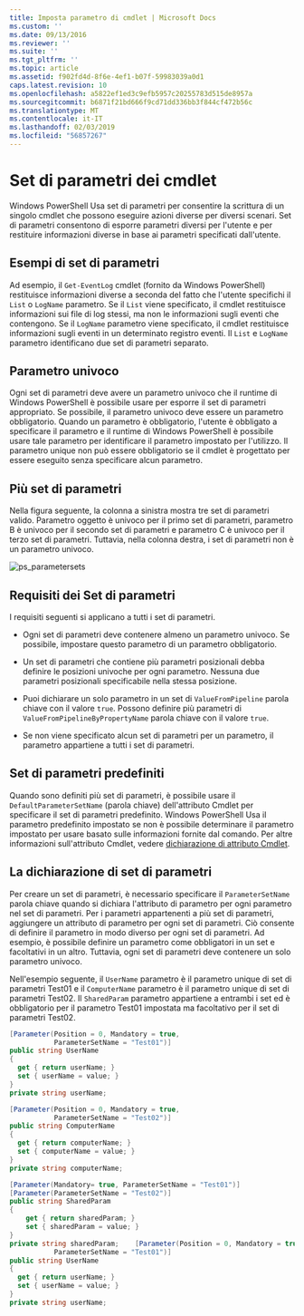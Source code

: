 ```yaml
---
title: Imposta parametro di cmdlet | Microsoft Docs
ms.custom: ''
ms.date: 09/13/2016
ms.reviewer: ''
ms.suite: ''
ms.tgt_pltfrm: ''
ms.topic: article
ms.assetid: f902fd4d-8f6e-4ef1-b07f-59983039a0d1
caps.latest.revision: 10
ms.openlocfilehash: a5822ef1ed3c9efb5957c20255783d515de8957a
ms.sourcegitcommit: b6871f21bd666f9cd71dd336bb3f844cf472b56c
ms.translationtype: MT
ms.contentlocale: it-IT
ms.lasthandoff: 02/03/2019
ms.locfileid: "56857267"
---
```

# <a name="cmdlet-parameter-sets"></a>Set di parametri dei cmdlet

Windows PowerShell Usa set di parametri per consentire la scrittura di un singolo cmdlet che possono eseguire azioni diverse per diversi scenari. Set di parametri consentono di esporre parametri diversi per l'utente e per restituire informazioni diverse in base ai parametri specificati dall'utente.

## <a name="examples-of-parameter-sets"></a>Esempi di set di parametri

Ad esempio, il `Get-EventLog` cmdlet (fornito da Windows PowerShell) restituisce informazioni diverse a seconda del fatto che l'utente specifichi il `List` o `LogName` parametro. Se il `List` viene specificato, il cmdlet restituisce informazioni sui file di log stessi, ma non le informazioni sugli eventi che contengono. Se il `LogName` parametro viene specificato, il cmdlet restituisce informazioni sugli eventi in un determinato registro eventi. Il `List` e `LogName` parametro identificano due set di parametri separato.

## <a name="unique-parameter"></a>Parametro univoco

Ogni set di parametri deve avere un parametro univoco che il runtime di Windows PowerShell è possibile usare per esporre il set di parametri appropriato. Se possibile, il parametro univoco deve essere un parametro obbligatorio. Quando un parametro è obbligatorio, l'utente è obbligato a specificare il parametro e il runtime di Windows PowerShell è possibile usare tale parametro per identificare il parametro impostato per l'utilizzo. Il parametro unique non può essere obbligatorio se il cmdlet è progettato per essere eseguito senza specificare alcun parametro.

## <a name="multiple-parameter-sets"></a>Più set di parametri

Nella figura seguente, la colonna a sinistra mostra tre set di parametri valido. Parametro oggetto è univoco per il primo set di parametri, parametro B è univoco per il secondo set di parametri e parametro C è univoco per il terzo set di parametri. Tuttavia, nella colonna destra, i set di parametri non è un parametro univoco.

![ps_parametersets](../media/ps-parametersets.gif)

## <a name="parameter-set-requirements"></a>Requisiti dei Set di parametri

I requisiti seguenti si applicano a tutti i set di parametri.

- Ogni set di parametri deve contenere almeno un parametro univoco. Se possibile, impostare questo parametro di un parametro obbligatorio.

- Un set di parametri che contiene più parametri posizionali debba definire le posizioni univoche per ogni parametro. Nessuna due parametri posizionali specificabile nella stessa posizione.

- Puoi dichiarare un solo parametro in un set di `ValueFromPipeline` parola chiave con il valore `true`. Possono definire più parametri di `ValueFromPipelineByPropertyName` parola chiave con il valore `true`.

- Se non viene specificato alcun set di parametri per un parametro, il parametro appartiene a tutti i set di parametri.

## <a name="default-parameter-sets"></a>Set di parametri predefiniti

Quando sono definiti più set di parametri, è possibile usare il `DefaultParameterSetName` (parola chiave) dell'attributo Cmdlet per specificare il set di parametri predefinito. Windows PowerShell Usa il parametro predefinito impostato se non è possibile determinare il parametro impostato per usare basato sulle informazioni fornite dal comando. Per altre informazioni sull'attributo Cmdlet, vedere [dichiarazione di attributo Cmdlet](./cmdlet-attribute-declaration.md).

## <a name="declaring-parameter-sets"></a>La dichiarazione di set di parametri

Per creare un set di parametri, è necessario specificare il `ParameterSetName` parola chiave quando si dichiara l'attributo di parametro per ogni parametro nel set di parametri. Per i parametri appartenenti a più set di parametri, aggiungere un attributo di parametro per ogni set di parametri. Ciò consente di definire il parametro in modo diverso per ogni set di parametri. Ad esempio, è possibile definire un parametro come obbligatori in un set e facoltativi in un altro. Tuttavia, ogni set di parametri deve contenere un solo parametro univoco.

Nell'esempio seguente, il `UserName` parametro è il parametro unique di set di parametri Test01 e il `ComputerName` parametro è il parametro unique di set di parametri Test02. Il `SharedParam` parametro appartiene a entrambi i set ed è obbligatorio per il parametro Test01 impostata ma facoltativo per il set di parametri Test02.

```csharp
[Parameter(Position = 0, Mandatory = true,
           ParameterSetName = "Test01")]
public string UserName
{
  get { return userName; }
  set { userName = value; }
}
private string userName;

[Parameter(Position = 0, Mandatory = true,
           ParameterSetName = "Test02")]
public string ComputerName
{
  get { return computerName; }
  set { computerName = value; }
}
private string computerName;

[Parameter(Mandatory= true, ParameterSetName = "Test01")]
[Parameter(ParameterSetName = "Test02")]
public string SharedParam
{
    get { return sharedParam; }
    set { sharedParam = value; }
}
private string sharedParam;    [Parameter(Position = 0, Mandatory = true,
           ParameterSetName = "Test01")]
public string UserName
{
  get { return userName; }
  set { userName = value; }
}
private string userName;
```